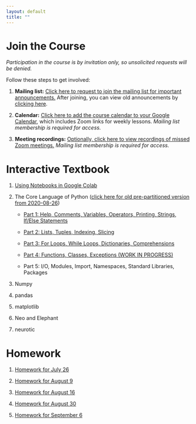 ```yaml
---
layout: default
title: ""
---
```


# Join the Course

*Participation in the course is by invitation only, so unsolicited requests will be denied.*

Follow these steps to get involved:

1. **Mailing list:** [Click here to request to join the mailing list for important announcements.](https://groups.google.com/forum/?oldui=1#!forum/neuropython/join) After joining, you can view old announcements by [clicking here](https://groups.google.com/g/neuropython).

2. **Calendar:** [Click here to add the course calendar to your Google Calendar](https://calendar.google.com/calendar?cid=N2h1Z2gxbXZ0dWxjMmFoOW5vZGlsMHVvZXNAZ3JvdXAuY2FsZW5kYXIuZ29vZ2xlLmNvbQ), which includes Zoom links for weekly lessons. *Mailing list membership is required for access.*

3. **Meeting recordings:** [Optionally, click here to view recordings of missed Zoom meetings.](https://drive.google.com/drive/folders/1ZqjNGsG4w4A3G97Dta610GvOsQAUGgkq?usp=sharing) *Mailing list membership is required for access.*

# Interactive Textbook

1. [Using Notebooks in Google Colab](https://colab.research.google.com/github/jpgill86/python-for-neuroscientists/blob/master/notebooks/01-Using-Notebooks-in-Google-Colab.ipynb)

2. The Core Language of Python ([click here for old pre-partitioned version from 2020-08-26](https://colab.research.google.com/github/jpgill86/python-for-neuroscientists/blob/d3edf80aba2584a717000e0706ea0294651b09c8/notebooks/02-The-Core-Language-of-Python.ipynb))

    * [Part 1: Help, Comments, Variables, Operators, Printing, Strings, If/Else Statements](https://colab.research.google.com/github/jpgill86/python-for-neuroscientists/blob/master/notebooks/02.1-The-Core-Language-of-Python.ipynb)

    * [Part 2: Lists, Tuples, Indexing, Slicing](https://colab.research.google.com/github/jpgill86/python-for-neuroscientists/blob/master/notebooks/02.2-The-Core-Language-of-Python.ipynb)

    * [Part 3: For Loops, While Loops, Dictionaries, Comprehensions](https://colab.research.google.com/github/jpgill86/python-for-neuroscientists/blob/master/notebooks/02.3-The-Core-Language-of-Python.ipynb)

    * [Part 4: Functions, Classes, Exceptions (WORK IN PROGRESS)](https://colab.research.google.com/github/jpgill86/python-for-neuroscientists/blob/master/notebooks/02.4-The-Core-Language-of-Python.ipynb)

    * Part 5: I/O, Modules, Import, Namespaces, Standard Libraries, Packages

3. Numpy

4. pandas

5. matplotlib

6. Neo and Elephant

7. neurotic

# Homework

1. [Homework for July 26](https://colab.research.google.com/github/jpgill86/python-for-neuroscientists/blob/master/notebooks/homework/Homework-01.ipynb)

2. [Homework for August 9](https://colab.research.google.com/github/jpgill86/python-for-neuroscientists/blob/master/notebooks/homework/Homework-02.ipynb)

3. [Homework for August 16](https://colab.research.google.com/github/jpgill86/python-for-neuroscientists/blob/master/notebooks/homework/Homework-03.ipynb)

4. [Homework for August 30](https://colab.research.google.com/github/jpgill86/python-for-neuroscientists/blob/master/notebooks/homework/Homework-04.ipynb)

5. [Homework for September 6](https://colab.research.google.com/github/jpgill86/python-for-neuroscientists/blob/master/notebooks/homework/Homework-05.ipynb)
